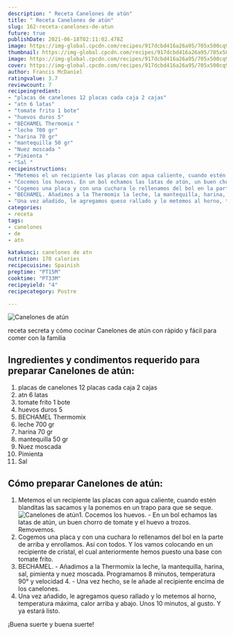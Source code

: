 ```yaml
---
description: " Receta Canelones de atún"
title: " Receta Canelones de atún"
slug: 162-receta-canelones-de-atun
future: true
publishDate: 2021-06-18T02:11:02.478Z
image: https://img-global.cpcdn.com/recipes/917dcbd416a26a95/705x500cq90/canelones-de-atun-foto-principal.jpg
thumbnail: https://img-global.cpcdn.com/recipes/917dcbd416a26a95/705x500cq90/canelones-de-atun-foto-principal.jpg
image: https://img-global.cpcdn.com/recipes/917dcbd416a26a95/705x500cq90/canelones-de-atun-foto-principal.jpg
cover: https://img-global.cpcdn.com/recipes/917dcbd416a26a95/705x500cq90/canelones-de-atun-foto-principal.jpg
author: Francis McDaniel
ratingvalue: 3.7
reviewcount: 7
recipeingredient:
- "placas de canelones 12 placas cada caja 2 cajas"
- "atn 6 latas"
- "tomate frito 1 bote"
- "huevos duros 5"
- "BECHAMEL Thermomix "
- "leche 700 gr"
- "harina 70 gr"
- "mantequilla 50 gr"
- "Nuez moscada "
- "Pimienta "
- "Sal "
recipeinstructions:
- "Metemos el un recipiente las placas con agua caliente, cuando estén blanditas las sacamos y la ponemos en un trapo para que se seque."
- "Cocemos los huevos. En un bol echamos las latas de atún, un buen chorro de tomate y el huevo a trozos. Removemos."
- "Cogemos una placa y con una cuchara lo rellenamos del bol en la parte de arriba y enrollamos. Así con todos. Y los vamos colocando en un recipiente de cristal, el cual anteriormente hemos puesto una base con tomate frito."
- "BECHAMEL. Añadimos a la Thermomix la leche, la mantequilla, harina, sal, pimienta y nuez moscada. Programamos 8 minutos, temperatura 90° y velocidad 4. Una vez hecho, se le añade al recipiente encima de los canelones."
- "Una vez añadido, le agregamos queso rallado y lo metemos al horno, temperatura máxima, calor arriba y abajo. Unos 10 minutos, al gusto. Y ya estará listo."
categories:
- receta
tags:
- canelones
- de
- atn

katakunci: canelones de atn 
nutrition: 170 calories
recipecuisine: Spainish
preptime: "PT15M"
cooktime: "PT33M"
recipeyield: "4"
recipecategory: Postre

---
```



![Canelones de atún](https://img-global.cpcdn.com/recipes/917dcbd416a26a95/705x500cq90/canelones-de-atun-foto-principal.jpg)

receta secreta y cómo cocinar Canelones de atún con rápido y fácil para comer con la familia

<!--inarticleads1-->

## Ingredientes y condimentos requerido para preparar Canelones de atún:

1. placas de canelones 12 placas cada caja 2 cajas
1. atn 6 latas
1. tomate frito 1 bote
1. huevos duros 5
1. BECHAMEL Thermomix 
1. leche 700 gr
1. harina 70 gr
1. mantequilla 50 gr
1. Nuez moscada 
1. Pimienta 
1. Sal 



<!--inarticleads2-->

## Cómo preparar Canelones de atún:

1. Metemos el un recipiente las placas con agua caliente, cuando estén blanditas las sacamos y la ponemos en un trapo para que se seque.
<img src="https://img-global.cpcdn.com/steps/cf324d8c4b57e47e/160x128cq70/foto-del-paso-1-de-la-receta-canelones-de-atun.jpg" alt="Canelones de atún">1. Cocemos los huevos. - En un bol echamos las latas de atún, un buen chorro de tomate y el huevo a trozos. Removemos.
1. Cogemos una placa y con una cuchara lo rellenamos del bol en la parte de arriba y enrollamos. Así con todos. Y los vamos colocando en un recipiente de cristal, el cual anteriormente hemos puesto una base con tomate frito.
1. BECHAMEL. - Añadimos a la Thermomix la leche, la mantequilla, harina, sal, pimienta y nuez moscada. Programamos 8 minutos, temperatura 90° y velocidad 4. - Una vez hecho, se le añade al recipiente encima de los canelones.
1. Una vez añadido, le agregamos queso rallado y lo metemos al horno, temperatura máxima, calor arriba y abajo. Unos 10 minutos, al gusto. Y ya estará listo.



¡Buena suerte y buena suerte!


